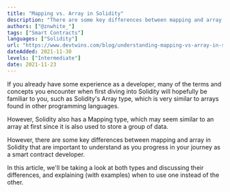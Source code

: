 ```yaml
---
title: "Mapping vs. Array in Solidity"
description: "There are some key differences between mapping and array in Solidity that are important to understand as you progress in your journey as a smart contract developer."
authors: ["@znwhite_"]
tags: ["Smart Contracts"]
languages: ["Solidity"]
url: "https://www.devtwins.com/blog/understanding-mapping-vs-array-in-solidity"
dateAdded: 2021-11-30
levels: ["Intermediate"]
date: 2021-11-23
---
```


If you already have some experience as a developer, many of the terms and concepts you encounter when first diving into Solidity will hopefully be familiar to you, such as Solidity's Array type, which is very similar to arrays found in other programming languages.

However, Solidity also has a Mapping type, which may seem similar to an array at first since it is also used to store a group of data.

However, there are some key differences between mapping and array in Solidity that are important to understand as you progress in your journey as a smart contract developer.

In this article, we'll be taking a look at both types and discussing their differences, and explaining (with examples) when to use one instead of the other.